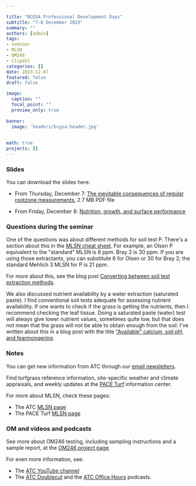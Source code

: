 ```yaml
---

title: "BCGSA Professional Development Days"
subtitle: "7–8 December 2023"
summary: ""
authors: [admin]
tags: 
- seminar
- MLSN
- OM246
- ClipVol
categories: []
date: 2023-12-07
featured: false
draft: false

image:
  caption: ""
  focal_point: ""
  preview_only: true
  
banner:
  image: 'headers/bcgsa-header.jpg'
 
  
math: true
projects: []
---
```


### Slides 

You can download the slides here:

* From Thursday, December 7: [The inevitable consequences of regular rootzone measurements](rootzone-consequences.pdf), 2.7 MB PDF file 

* From Friday, December 8: [Nutrition, growth, and surface performance](growth-nutrition.pdf)

### Questions during the seminar

One of the questions was about different methods for soil test P. There's a section about this in the [MLSN cheat sheet](https://files.asianturfgrass.com/mlsn_cheat_sheet.pdf). For example, an Olsen P equivalent to the "standard" MLSN is 6 ppm. Bray 2 is 30 ppm. If you are using those extractants, you can substitute 6 for Olsen or 30 for Bray 2; the standard Mehlich 3 MLSN for P is 21 ppm.

For more about this, see the blog post [Converting between soil test extraction methods](/post/converting-between-soil-test-extraction-methods/).

We also discussed nutrient availability by a water extraction (saturated paste). I find conventional soil tests adequate for assessing nutrient availability. If one wants to check if the grass is getting the nutrients, then I recommend checking the leaf tissue. Doing a saturated paste (water) test will always give lower nutrient values, sometimes quite low, but that does not mean that the grass will not be able to obtain enough from the soil. I've written about this in a blog post with the title ["Available" calcium, soil pH, and fearmongering](/post/available-calcium-soil-ph-fearmongering/).

### Notes

You can get new information from ATC through our [email newsletters](https://subscribepage.com/atc_newsletters).

Find turfgrass reference information, site-specific weather and climate appraisals, and weekly updates at the [PACE Turf](https://www.paceturf.org/) information center.

For more about MLSN, check these pages:

* The ATC [MLSN page](/mlsn/)
* The PACE Turf [MLSN page](https://www.paceturf.org/journal/minimum_level_for_sustainable_nutrition) 

### OM and videos and podcasts

See more about OM246 testing, including sampling instructions and a sample report, at the [OM246 project page](https://www.asianturfgrass.com/project/om246/).

For even more information, see:

* The [ATC YouTube channel](https://www.youtube.com/asianturfgrasscenter)
* The [ATC Doublecut](https://atc-doublecut.transistor.fm/) and the [ATC Office Hours](https://atc-office-hours.transistor.fm/) podcasts.


